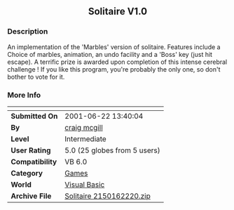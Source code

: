 ﻿<div align="center">

## Solitaire V1\.0


</div>

### Description

An implementation of the 'Marbles' version of solitaire. Features include a Choice of marbles, animation, an undo facility and a 'Boss' key (just hit escape). A terrific prize is awarded upon completion of this intense cerebral challenge ! If you like this program, you're probably the only one, so don't bother to vote for it.
 
### More Info
 


<span>             |<span>
---                |---
**Submitted On**   |2001-06-22 13:40:04
**By**             |[craig mcgill](https://github.com/Planet-Source-Code/PSCIndex/blob/master/ByAuthor/craig-mcgill.md)
**Level**          |Intermediate
**User Rating**    |5.0 (25 globes from 5 users)
**Compatibility**  |VB 6\.0
**Category**       |[Games](https://github.com/Planet-Source-Code/PSCIndex/blob/master/ByCategory/games__1-38.md)
**World**          |[Visual Basic](https://github.com/Planet-Source-Code/PSCIndex/blob/master/ByWorld/visual-basic.md)
**Archive File**   |[Solitaire 2150162220\.zip](https://github.com/Planet-Source-Code/craig-mcgill-solitaire-v1-0__1-24315/archive/master.zip)








